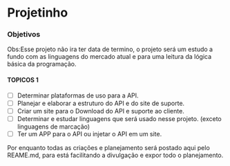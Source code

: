 # Projetinho
### Objetivos

Obs:Esse projeto não ira ter data de termino, o projeto será um estudo a fundo com as linguagens do mercado atual e para uma leitura da lógica básica da programação. 

#### TOPICOS 1
 
- [ ] Determinar plataformas de uso para a API.
- [ ] Planejar e elaborar a estruturo do API e do site de suporte.
- [ ] Criar um site para o Download do API e suporte ao cliente.
- [ ] Determinar e estudar linguagens que será usado nesse projeto. (exceto linguagens de marcação)
- [ ] Ter um APP para o API ou injetar o API em um site.

Por enquanto todas as criações e planejamento será postado aqui pelo REAME.md, para está facilitando a divulgação e expor todo o planejamento.
